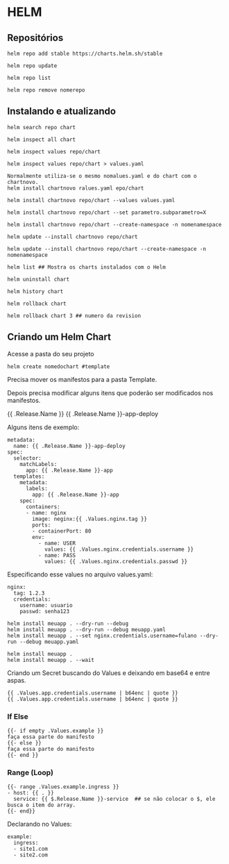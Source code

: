 # HELM


## Repositórios

```
helm repo add stable https://charts.helm.sh/stable

helm repo update

helm repo list

helm repo remove nomerepo
```


## Instalando e atualizando

```
helm search repo chart

helm inspect all chart

helm inspect values repo/chart

helm inspect values repo/chart > values.yaml

Normalmente utiliza-se o mesmo nomalues.yaml e do chart com o chartnovo.
helm install chartnovo ralues.yaml epo/chart 

helm install chartnovo repo/chart --values values.yaml

helm install chartnovo repo/chart --set parametro.subparametro=X

helm install chartnovo repo/chart --create-namespace -n nomenamespace

helm update --install chartnovo repo/chart 

helm update --install chartnovo repo/chart --create-namespace -n nomenamespace

helm list ## Mostra os charts instalados com o Helm

helm uninstall chart

helm history chart

helm rollback chart

helm rollback chart 3 ## numero da revision
```

## Criando um Helm Chart

Acesse a pasta do seu projeto
```
helm create nomedochart #template
```

Precisa mover os manifestos para a pasta Template.

Depois precisa modificar alguns itens que poderão ser modificados nos manifestos.

{{ .Release.Name }}
{{ .Release.Name }}-app-deploy

Alguns itens de exemplo:
```
metadata:
  name: {{ .Release.Name }}-app-deploy
spec:
  selector:
    matchLabels:
      app: {{ .Release.Name }}-app
  templates:
    metadata:
      labels:
        app: {{ .Release.Name }}-app
    spec:
      containers:
      - name: nginx
        image: neginx:{{ .Values.nginx.tag }}
        ports:
        - containerPort: 80
        env:
          - name: USER
            values: {{ .Values.nginx.credentials.username }}
          - name: PASS
            values: {{ .Values.nginx.credentials.passwd }}
```

Especificando esse values no arquivo values.yaml:
```
nginx:
  tag: 1.2.3
  credentials:
    username: usuario
    passwd: senha123
```

```
helm install meuapp . --dry-run --debug
helm install meuapp . --dry-run --debug meuapp.yaml
helm install meuapp . --set nginx.credentials.username=fulano --dry-run --debug meuapp.yaml

helm install meuapp .
helm install meuapp . --wait
```

Criando um Secret buscando do Values e deixando em base64 e entre aspas.
```
{{ .Values.app.credentials.username | b64enc | quote }}
{{ .Values.app.credentials.username | b64enc | quote }}
```

### If Else
```
{{- if empty .Values.example }}
faça essa parte do manifesto
{{- else }}
faça essa parte do manifesto
{{- end }}
```

### Range (Loop)
```
{{- range .Values.example.ingress }}
- host: {{ . }}
  service: {{ $.Release.Name }}-service  ## se não colocar o $, ele busca o item do array.
{{- end}}
```

Declarando no Values:
```
example:
  ingress:
  - site1.com
  - site2.com
```

